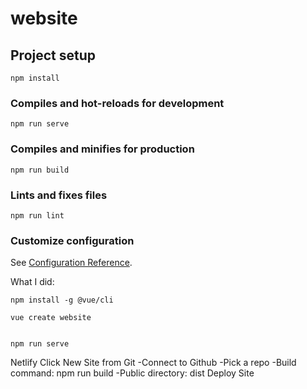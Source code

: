 # website

## Project setup
```
npm install
```

### Compiles and hot-reloads for development
```
npm run serve
```

### Compiles and minifies for production
```
npm run build
```

### Lints and fixes files
```
npm run lint
```

### Customize configuration
See [Configuration Reference](https://cli.vuejs.org/config/).

What I did:

```
npm install -g @vue/cli
```
```
vue create website
```
```cd website
```
```
npm run serve
```

Netlify
Click New Site from Git
-Connect to Github
-Pick a repo
-Build command: npm run build
-Public directory: dist
Deploy Site

